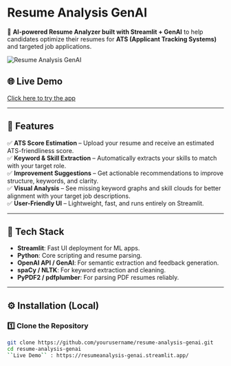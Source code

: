 # Resume Analysis GenAI

🚀 **AI-powered Resume Analyzer built with Streamlit + GenAI** to help candidates optimize their resumes for **ATS (Applicant Tracking Systems)** and targeted job applications.

![Resume Analysis GenAI](https://resumeanalysis-genai.streamlit.app/_static/favicon.png)

## 🌐 Live Demo

[Click here to try the app](https://resumeanalysis-genai.streamlit.app/)

---

## 📌 Features

✅ **ATS Score Estimation** – Upload your resume and receive an estimated ATS-friendliness score.  
✅ **Keyword & Skill Extraction** – Automatically extracts your skills to match with your target role.  
✅ **Improvement Suggestions** – Get actionable recommendations to improve structure, keywords, and clarity.  
✅ **Visual Analysis** – See missing keyword graphs and skill clouds for better alignment with your target job descriptions.  
✅ **User-Friendly UI** – Lightweight, fast, and runs entirely on Streamlit.

---

## 🚀 Tech Stack

- **Streamlit**: Fast UI deployment for ML apps.
- **Python**: Core scripting and resume parsing.
- **OpenAI API / GenAI**: For semantic extraction and feedback generation.
- **spaCy / NLTK**: For keyword extraction and cleaning.
- **PyPDF2 / pdfplumber**: For parsing PDF resumes reliably.

---

## ⚙️ Installation (Local)

### 1️⃣ Clone the Repository

```bash
git clone https://github.com/yourusername/resume-analysis-genai.git
cd resume-analysis-genai
``Live Demo`` : https://resumeanalysis-genai.streamlit.app/

